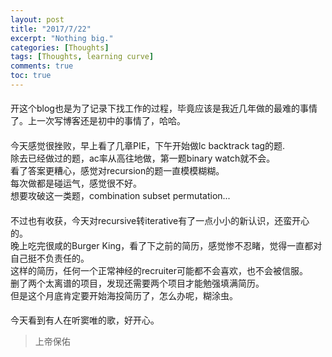 ```yaml
---
layout: post
title: "2017/7/22"
excerpt: "Nothing big."
categories: [Thoughts]
tags: [Thoughts, learning curve]
comments: true
toc: true
---
```


####    
开这个blog也是为了记录下找工作的过程，毕竟应该是我近几年做的最难的事情了。上一次写博客还是初中的事情了，哈哈。

####   
今天感觉很挫败，早上看了几章PIE，下午开始做lc backtrack tag的题.  
除去已经做过的题，ac率从高往地做，第一题binary watch就不会。  
看了答案更糟心，感觉对recursion的题一直模模糊糊。  
每次做都是碰运气，感觉很不好。  
想要攻破这一类题，combination subset permutation...  

####   
不过也有收获，今天对recursive转iterative有了一点小小的新认识，还蛮开心的。  
晚上吃完很咸的Burger King，看了下之前的简历，感觉惨不忍睹，觉得一直都对自己挺不负责任的。  
这样的简历，任何一个正常神经的recruiter可能都不会喜欢，也不会被信服。  
删了两个太离谱的项目，发现还需要两个项目才能勉强填满简历。  
但是这个月底肯定要开始海投简历了，怎么办呢，糊涂虫。  

####   
今天看到有人在听窦唯的歌，好开心。

> 上帝保佑
